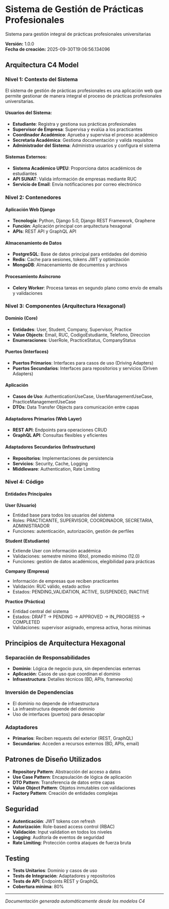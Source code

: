 # Sistema de Gestión de Prácticas Profesionales

Sistema para gestión integral de prácticas profesionales universitarias

**Versión:** 1.0.0  
**Fecha de creación:** 2025-09-30T19:06:56.134096

## Arquitectura C4 Model

### Nivel 1: Contexto del Sistema

El sistema de gestión de prácticas profesionales es una aplicación web que permite gestionar de manera integral el proceso de prácticas profesionales universitarias.

#### Usuarios del Sistema:
- **Estudiante**: Registra y gestiona sus prácticas profesionales
- **Supervisor de Empresa**: Supervisa y evalúa a los practicantes
- **Coordinador Académico**: Aprueba y supervisa el proceso académico
- **Secretaria Académica**: Gestiona documentación y valida requisitos
- **Administrador del Sistema**: Administra usuarios y configura el sistema

#### Sistemas Externos:
- **Sistema Académico UPEU**: Proporciona datos académicos de estudiantes
- **API SUNAT**: Valida información de empresas mediante RUC
- **Servicio de Email**: Envía notificaciones por correo electrónico

### Nivel 2: Contenedores

#### Aplicación Web Django
- **Tecnología**: Python, Django 5.0, Django REST Framework, Graphene
- **Función**: Aplicación principal con arquitectura hexagonal
- **APIs**: REST API y GraphQL API

#### Almacenamiento de Datos
- **PostgreSQL**: Base de datos principal para entidades del dominio
- **Redis**: Cache para sesiones, tokens JWT y optimización
- **MongoDB**: Almacenamiento de documentos y archivos

#### Procesamiento Asíncrono
- **Celery Worker**: Procesa tareas en segundo plano como envío de emails y validaciones

### Nivel 3: Componentes (Arquitectura Hexagonal)

#### Dominio (Core)
- **Entidades**: User, Student, Company, Supervisor, Practice
- **Value Objects**: Email, RUC, CodigoEstudiante, Telefono, Direccion
- **Enumeraciones**: UserRole, PracticeStatus, CompanyStatus

#### Puertos (Interfaces)
- **Puertos Primarios**: Interfaces para casos de uso (Driving Adapters)
- **Puertos Secundarios**: Interfaces para repositorios y servicios (Driven Adapters)

#### Aplicación
- **Casos de Uso**: AuthenticationUseCase, UserManagementUseCase, PracticeManagementUseCase
- **DTOs**: Data Transfer Objects para comunicación entre capas

#### Adaptadores Primarios (Web Layer)
- **REST API**: Endpoints para operaciones CRUD
- **GraphQL API**: Consultas flexibles y eficientes

#### Adaptadores Secundarios (Infrastructure)
- **Repositorios**: Implementaciones de persistencia
- **Servicios**: Security, Cache, Logging
- **Middleware**: Authentication, Rate Limiting

### Nivel 4: Código

#### Entidades Principales

**User (Usuario)**
- Entidad base para todos los usuarios del sistema
- Roles: PRACTICANTE, SUPERVISOR, COORDINADOR, SECRETARIA, ADMINISTRADOR
- Funciones: autenticación, autorización, gestión de perfiles

**Student (Estudiante)**
- Extiende User con información académica
- Validaciones: semestre mínimo (6to), promedio mínimo (12.0)
- Funciones: gestión de datos académicos, elegibilidad para prácticas

**Company (Empresa)**
- Información de empresas que reciben practicantes
- Validación: RUC válido, estado activo
- Estados: PENDING_VALIDATION, ACTIVE, SUSPENDED, INACTIVE

**Practice (Práctica)**
- Entidad central del sistema
- Estados: DRAFT → PENDING → APPROVED → IN_PROGRESS → COMPLETED
- Validaciones: supervisor asignado, empresa activa, horas mínimas

## Principios de Arquitectura Hexagonal

### Separación de Responsabilidades
- **Dominio**: Lógica de negocio pura, sin dependencias externas
- **Aplicación**: Casos de uso que coordinan el dominio
- **Infraestructura**: Detalles técnicos (BD, APIs, frameworks)

### Inversión de Dependencias
- El dominio no depende de infraestructura
- La infraestructura depende del dominio
- Uso de interfaces (puertos) para desacoplar

### Adaptadores
- **Primarios**: Reciben requests del exterior (REST, GraphQL)
- **Secundarios**: Acceden a recursos externos (BD, APIs, email)

## Patrones de Diseño Utilizados

- **Repository Pattern**: Abstracción del acceso a datos
- **Use Case Pattern**: Encapsulación de lógica de aplicación
- **DTO Pattern**: Transferencia de datos entre capas
- **Value Object Pattern**: Objetos inmutables con validaciones
- **Factory Pattern**: Creación de entidades complejas

## Seguridad

- **Autenticación**: JWT tokens con refresh
- **Autorización**: Role-based access control (RBAC)
- **Validación**: Input validation en todos los niveles
- **Logging**: Auditoría de eventos de seguridad
- **Rate Limiting**: Protección contra ataques de fuerza bruta

## Testing

- **Tests Unitarios**: Dominio y casos de uso
- **Tests de Integración**: Adaptadores y repositorios
- **Tests de API**: Endpoints REST y GraphQL
- **Cobertura mínima**: 80%

---

*Documentación generada automáticamente desde los modelos C4*
